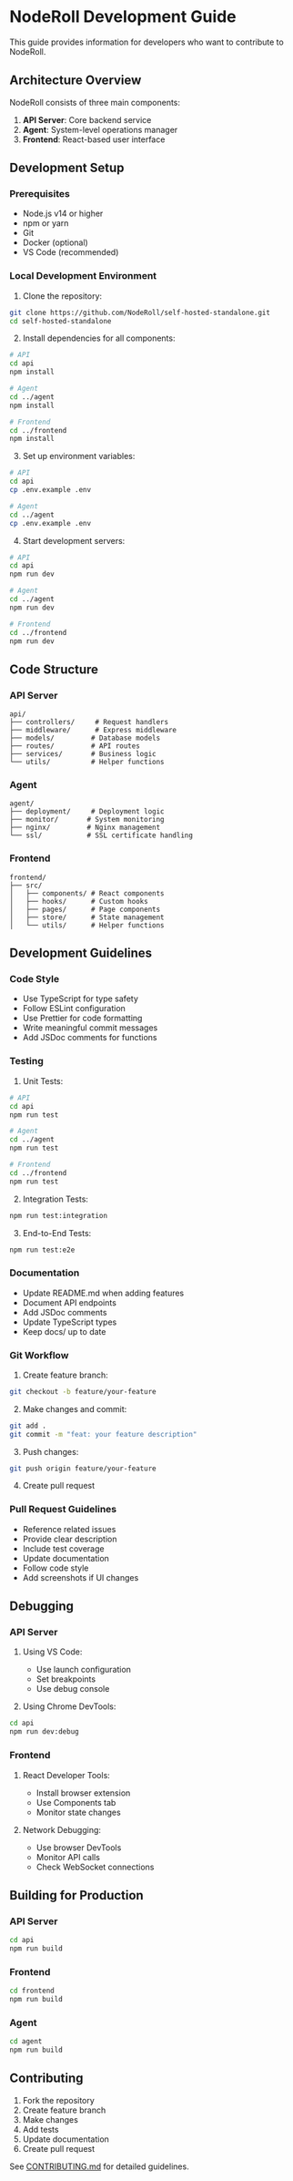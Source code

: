 # NodeRoll Development Guide

This guide provides information for developers who want to contribute to NodeRoll.

## Architecture Overview

NodeRoll consists of three main components:

1. **API Server**: Core backend service
2. **Agent**: System-level operations manager
3. **Frontend**: React-based user interface

## Development Setup

### Prerequisites

- Node.js v14 or higher
- npm or yarn
- Git
- Docker (optional)
- VS Code (recommended)

### Local Development Environment

1. Clone the repository:
```bash
git clone https://github.com/NodeRoll/self-hosted-standalone.git
cd self-hosted-standalone
```

2. Install dependencies for all components:
```bash
# API
cd api
npm install

# Agent
cd ../agent
npm install

# Frontend
cd ../frontend
npm install
```

3. Set up environment variables:
```bash
# API
cd api
cp .env.example .env

# Agent
cd ../agent
cp .env.example .env
```

4. Start development servers:
```bash
# API
cd api
npm run dev

# Agent
cd ../agent
npm run dev

# Frontend
cd ../frontend
npm run dev
```

## Code Structure

### API Server

```
api/
├── controllers/     # Request handlers
├── middleware/      # Express middleware
├── models/         # Database models
├── routes/         # API routes
├── services/       # Business logic
└── utils/          # Helper functions
```

### Agent

```
agent/
├── deployment/     # Deployment logic
├── monitor/       # System monitoring
├── nginx/         # Nginx management
└── ssl/           # SSL certificate handling
```

### Frontend

```
frontend/
├── src/
│   ├── components/ # React components
│   ├── hooks/      # Custom hooks
│   ├── pages/      # Page components
│   ├── store/      # State management
│   └── utils/      # Helper functions
```

## Development Guidelines

### Code Style

- Use TypeScript for type safety
- Follow ESLint configuration
- Use Prettier for code formatting
- Write meaningful commit messages
- Add JSDoc comments for functions

### Testing

1. Unit Tests:
```bash
# API
cd api
npm run test

# Agent
cd ../agent
npm run test

# Frontend
cd ../frontend
npm run test
```

2. Integration Tests:
```bash
npm run test:integration
```

3. End-to-End Tests:
```bash
npm run test:e2e
```

### Documentation

- Update README.md when adding features
- Document API endpoints
- Add JSDoc comments
- Update TypeScript types
- Keep docs/ up to date

### Git Workflow

1. Create feature branch:
```bash
git checkout -b feature/your-feature
```

2. Make changes and commit:
```bash
git add .
git commit -m "feat: your feature description"
```

3. Push changes:
```bash
git push origin feature/your-feature
```

4. Create pull request

### Pull Request Guidelines

- Reference related issues
- Provide clear description
- Include test coverage
- Update documentation
- Follow code style
- Add screenshots if UI changes

## Debugging

### API Server

1. Using VS Code:
   - Use launch configuration
   - Set breakpoints
   - Use debug console

2. Using Chrome DevTools:
```bash
cd api
npm run dev:debug
```

### Frontend

1. React Developer Tools:
   - Install browser extension
   - Use Components tab
   - Monitor state changes

2. Network Debugging:
   - Use browser DevTools
   - Monitor API calls
   - Check WebSocket connections

## Building for Production

### API Server

```bash
cd api
npm run build
```

### Frontend

```bash
cd frontend
npm run build
```

### Agent

```bash
cd agent
npm run build
```

## Contributing

1. Fork the repository
2. Create feature branch
3. Make changes
4. Add tests
5. Update documentation
6. Create pull request

See [CONTRIBUTING.md](../../CONTRIBUTING.md) for detailed guidelines.
